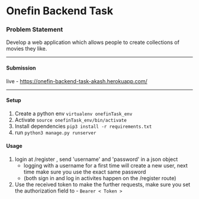 # Onefin Backend Task
### Problem Statement
Develop a web application which allows people to create collections of movies they like.

---
#### Submission
live - https://onefin-backend-task-akash.herokuapp.com/

---
#### Setup
1. Create a python env
``virtualenv onefinTask_env ``
2. Activate
``source onefinTask_env/bin/activate ``
3. Install dependencies
``pip3 install -r requirements.txt``
4. run
``python3 manage.py runserver``

####  Usage  
1. login at /register , send 'username' and 'password' in a json object
	- logging with a username for a first time will create a new user, next time make sure you 	 use the exact same password 
	- (both sign in and log in activites happen on the /register route)
2. Use the received token to make the further requests, make sure you set the authorization field to -
``Bearer < Token >``